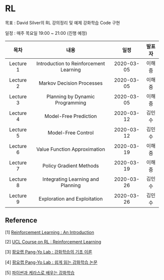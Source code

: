 # RL

목표 : David Silver의 RL 강의정리 및 예제 강화학습 Code 구현

일정 : 매주 목요일 19:00 ~ 21:00 (진행 예정)

| 목차 | 내용 | 일정 | 발표자 |
|:----:|:----:|:----:|:----:|
| Lecture 1 | Introduction to Reinforcement Learning | 2020-03-05 | 이해중 |
| Lecture 2 | Markov Decision Processes | 2020-03-05 | 이해중 |
| Lecture 3 | Planning by Dynamic Programming | 2020-03-05 | 이해중 |
| Lecture 4 | Model-Free Prediction | 2020-03-12 | 김민수 |
| Lecture 5 | Model-Free Control | 2020-03-12 | 김민수 |
| Lecture 6 | Value Function Approximation | 2020-03-19 | 이해중 |
| Lecture 7 | Policy Gradient Methods | 2020-03-19 | 이해중 |
| Lecture 8 | Integrating Learning and Planning | 2020-03-26 | 김민수 |
| Lecture 9 | Exploration and Exploitation | 2020-03-26 | 김민수 |



## Reference

[1] [Reinforcement Learning : An Introduction](http://incompleteideas.net/book/bookdraft2017nov5.pdf)

[2] [UCL Course on RL : Reinforcement Learning](http://www0.cs.ucl.ac.uk/staff/d.silver/web/Teaching.html)

[3] [팡요랩 Pang-Yo Lab : 강화학습의 기초 이론](https://www.youtube.com/playlist?list=PLpRS2w0xWHTcTZyyX8LMmtbcMXpd3s4TU)

[4] [팡요랩 Pang-Yo Lab : 쉽게 읽는 강화학습 논문](https://www.youtube.com/playlist?list=PLpRS2w0xWHTcxz2Oj8yVOKrJJBiPCpl-a)

[5] [파이썬과 케라스로 배우는 강화학습](http://www.yes24.com/Product/Goods/44136413)
